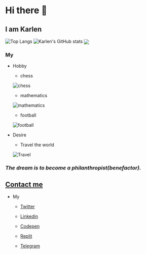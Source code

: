 # Hi there 👋

## I am Karlen

![Top Langs](https://github-readme-stats.vercel.app/api/top-langs/?username=KarlenNersisyan&theme=merko)
![Karlen's GitHub stats](https://github-readme-stats.vercel.app/api?username=KarlenNersisyan&show_icons=true&theme=merko)
<a href="https://github.com/KarlenNersisyan/DOM_Project">
  <img align="center" src="https://github-readme-stats.vercel.app/api/pin/?username=KarlenNersisyan&theme=merko&repo=DOM_Project" />
</a>

### My

* Hobby

    * chess

    ![chess](https://www.plymouthpubliclibrary.org/wp-content/uploads/2016/08/Chess-300x200.jpg)

    * mathematics

    ![mathematics](https://images.newscientist.com/wp-content/uploads/2014/12/11164217/maths-gettyimages-5716961731.jpg?width=300)

    * football

    ![football](https://www.newcastlesportsinjury.co.uk/wp-content/uploads/2016/11/physiotherapists-in-football-300x200.jpg)

* Desire 

    * Travel the world

    ![Travel](https://encrypted-tbn0.gstatic.com/images?q=tbn:ANd9GcTkyUR6ZmDxs3DXVFamVdIizkP_t-MSB_J-zGUioi5BOL7ku69VidL3AMDL3-YWpvyaXpk&usqp=CAU)

    
### _The dream is to become a philanthropist(benefactor)._


## [Contact me](https://www.facebook.com/karlen.nersisyan.1999)

* My

    * [Twitter](https://twitter.com/nersisyan_karl)

    * [Linkedin](https://www.linkedin.com/in/karlen-nersisyan/)

    * [Codepen](https://codepen.io/karlennersisyan/)

    * [Replit](https://replit.com/@KarlenNersisyan)

    * [Telegram](https://t.me/NKarlen)

